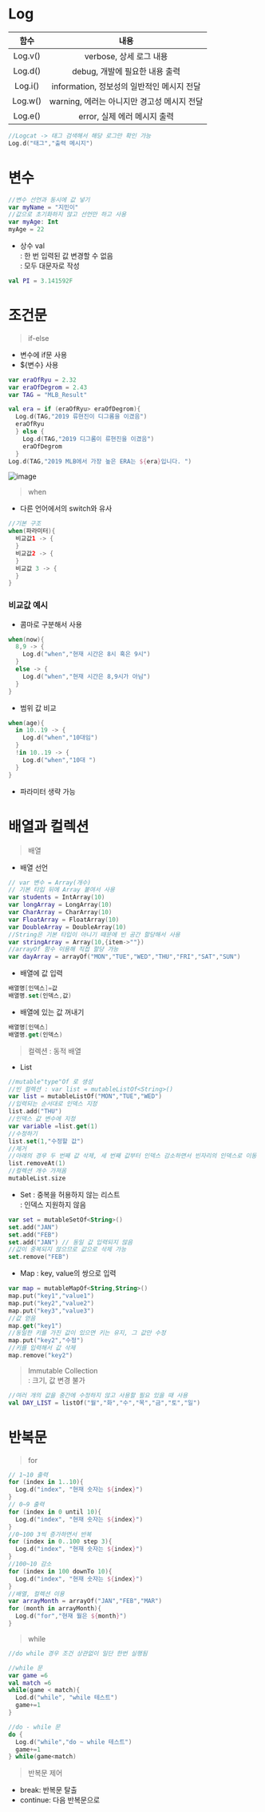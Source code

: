 # Log

|   함수    |  내용  | 
| :-------: | :----: | 
| Log.v() | verbose, 상세 로그 내용 |  
| Log.d() | debug, 개발에 필요한 내용 출력 |
| Log.i() | information, 정보성의 일반적인 메시지 전달|
| Log.w() | warning, 에러는 아니지만 경고성 메시지 전달  |
| Log.e() | error, 실제 에러 메시지 출력 |

```kotlin
//Logcat -> 태그 검색해서 해당 로그만 확인 가능
Log.d("태그","출력 메시지")
```


# 변수 

```kotlin
//변수 선언과 동시에 값 넣기
var myName = "지민이"
//값으로 초기화하지 않고 선언만 하고 사용
var myAge: Int  
myAge = 22
```

- 상수 val  
: 한 번 입력된 값 변경할 수 없음  
: 모두 대문자로 작성  
```kotlin
val PI = 3.141592F
```  

# 조건문

> if-else  
- 변수에 if문 사용  
- ${변수} 사용  

```kotlin
var eraOfRyu = 2.32
var eraOfDegrom = 2.43
var TAG = "MLB_Result"

val era = if (eraOfRyu> eraOfDegrom){
  Log.d(TAG,"2019 류현진이 디그롬을 이겼음")
  eraOfRyu
  } else {
    Log.d(TAG,"2019 디그롬이 류현진을 이겼음")
    eraOfDegrom
  }
Log.d(TAG,"2019 MLB에서 가장 높은 ERA는 ${era}입니다. ")
``` 

![image](https://user-images.githubusercontent.com/50178026/112721929-e60e1800-8f49-11eb-8403-eafe314b0f83.png)  
> when  
- 다른 언어에서의 switch와 유사  

```kotlin
//기본 구조
when(파라미터){
  비교값1 -> {
  }
  비교값2 -> {
  }
  비교값 3 -> {
  }
}
```  
### 비교값 예시  
- 콤마로 구분해서 사용
```kotlin
when(now){
  8,9 -> {
    Log.d("when","현재 시간은 8시 혹은 9시")
  }
  else -> {
    Log.d("when","현재 시간은 8,9시가 아님")
  }
}
```
- 범위 값 비교 
```kotlin
when(age){
  in 10..19 -> {
    Log.d("when","10대임")
  }
  !in 10..19 -> {
    Log.d("when","10대 ")
  }
}
```
- 파라미터 생략 가능

# 배열과 컬렉션  

> 배열 
- 배열 선언
```kotlin
// var 변수 = Array(개수)
// 기본 타입 뒤에 Array 붙여서 사용  
var students = IntArray(10)
var longArray = LongArray(10)
var CharArray = CharArray(10)
var FloatArray = FloatArray(10)
var DoubleArray = DoubleArray(10)
//String은 기본 타입이 아니기 때문에 빈 공간 할당해서 사용
var stringArray = Array(10,{item->""})
//arrayOf 함수 이용해 직접 할당 가능
var dayArray = arrayOf("MON","TUE","WED","THU","FRI","SAT","SUN")
```  
- 배열에 값 입력
```kotlin
배열명[인덱스]=값
배열명.set(인덱스,값)
```
- 배열에 있는 값 꺼내기
```kotlin
배열명[인덱스]
배열명.get(인덱스)
```
> 컬렉션
: 동적 배열

- List
```kotlin
//mutable"type"Of 로 생성  
//빈 컬렉션 : var list = mutableListOf<String>() 
var list = mutableListOf("MON","TUE","WED")
//입력되는 순서대로 인덱스 지정
list.add("THU")
//인덱스 값 변수에 지정
var variable =list.get(1)
//수정하기
list.set(1,"수정할 값")
//제거
//아래의 경우 두 번째 값 삭제, 세 번째 값부터 인덱스 감소하면서 빈자리의 인덱스로 이동  
list.removeAt(1)
//컬렉션 개수 가져옴
mutableList.size
```
- Set 
: 중복을 허용하지 않는 리스트  
: 인덱스 지원하지 않음
```kotlin  
var set = mutableSetOf<String>()  
set.add("JAN")  
set.add("FEB")  
set.add("JAN") // 동일 값 입력되지 않음  
//값이 중복되지 않으므로 값으로 삭제 가능  
set.remove("FEB")
```  

- Map
: key, value의 쌍으로 입력
```kotlin
var map = mutableMapOf<String,String>()
map.put("key1","value1")
map.put("key2","value2")
map.put("key3","value3")
//값 얻음
map.get("key1")
//동일한 키를 가진 값이 있으면 키는 유지, 그 값만 수정
map.put("key2","수정")
//키를 입력해서 값 삭제
map.remove("key2")
```

> Immutable Collection  
: 크기, 값 변경 불가  
```kotlin
//여러 개의 값을 중간에 수정하지 않고 사용할 필요 있을 때 사용  
val DAY_LIST = listOf("월","화","수","목","금","토","일")    
```

# 반복문

> for
```kotlin
// 1~10 출력
for (index in 1..10){
  Log.d("index", "현재 숫자는 ${index}")
}
// 0~9 출력
for (index in 0 until 10){
  Log.d("index", "현재 숫자는 ${index}")
}
//0~100 3씩 증가하면서 반복
for (index in 0..100 step 3){
  Log.d("index", "현재 숫자는 ${index}")
}
//100~10 감소
for (index in 100 downTo 10){
  Log.d("index", "현재 숫자는 ${index}")
}
//배열, 컬렉션 이용
var arrayMonth = arrayOf("JAN","FEB","MAR")
for (month in arrayMonth){
  Log.d("for","현재 월은 ${month}")
}
```

> while
```kotlin
//do while 경우 조건 상관없이 일단 한번 실행됨 

//while 문
var game =6 
val match =6
while(game < match){
  Lod.d("while", "while 테스트")
  game+=1
}

//do - while 문
do {
  Log.d("while","do ~ while 테스트")
  game+=1
} while(game<match)

```
> 반복문 제어

- break: 반복문 탈출
- continue: 다음 반복문으로
